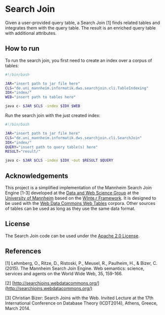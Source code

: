 # Search Join

Given a user-provided query table, a Search Join [1] finds related tables and integrates them with the query table.
The result is an enriched query table with additional attributes.

## How to run

To run the search join, you first need to create an index over a corpus of tables:

```bash
#!/bin/bash

JAR="insert path to jar file here"
CLS="de.uni_mannheim.informatik.dws.searchjoin.cli.TableIndexing"
IDX="index/"
WEB="insert path to tables here"

java c- $JAR $CLS -index $IDX $WEB
```

Run the search join with the just created index:

```bash
#!/bin/bash

JAR="insert path to jar file here"
CLS="de.uni_mannheim.informatik.dws.searchjoin.cli.SearchJoin"
IDX="index/"
QUERY="insert path to query table(s) here"
RESULT="result/"

java c- $JAR $CLS -index $IDX -out $RESULT $QUERY
```

## Acknowledgements

This project is a simplified implementation of the Mannheim Search Join Engine [1-3] developed at the [Data and Web Science Group](http://dws.informatik.uni-mannheim.de/) at the [University of Mannheim](http://www.uni-mannheim.de/) based on the [WInte.r Framework](https://github.com/olehmberg/winter).
It is designed to be used with the [Web Data Commons Web Tables](http://webdatacommons.org/webtables/) corpora. Other sources of tables can be used as long as they use the same data format.

## License

The Search Join code can be used under the [Apache 2.0 License](http://www.apache.org/licenses/LICENSE-2.0).

## References

[1] Lehmberg, O., Ritze, D., Ristoski, P., Meusel, R., Paulheim, H., & Bizer, C. (2015). The Mannheim Search Join Engine. Web semantics: science, services and agents on the World Wide Web, 35, 159-166.

[2] [http://searchjoins.webdatacommons.org/](http://searchjoins.webdatacommons.org/)

[3] Christian Bizer: Search Joins with the Web. Invited Lecture at the 17th International Conference on Database Theory (ICDT2014), Athens, Greece, March 2014.
